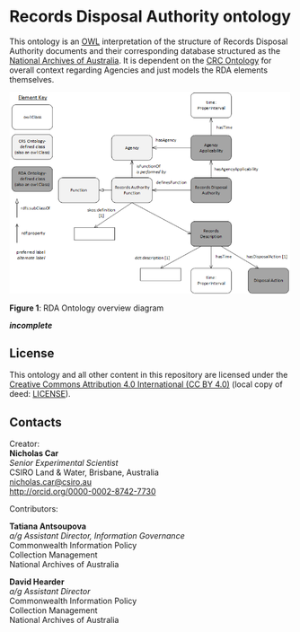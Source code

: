 # Records Disposal Authority ontology

This ontology is an [OWL](https://www.w3.org/OWL/) interpretation of the structure of Records Disposal Authority documents and their corresponding database structured as the [National Archives of Australia](http://naa.gov.au). It is dependent on the [CRC Ontology](https://github.com/CSIRO-enviro-informatics/crs-ont) for overall context regarding Agencies and just models the RDA elements themselves.

<img src="rda.png" title="RDA Ontology overview diagram" style="width:500px;" />  

**Figure 1**: RDA Ontology overview diagram  

***incomplete***

## License
This ontology and all other content in this repository are licensed under the [Creative Commons Attribution 4.0 International (CC BY 4.0)](https://creativecommons.org/licenses/by/4.0/) (local copy of deed: [LICENSE](LICENSE)).


## Contacts
Creator:  
**Nicholas Car**  
*Senior Experimental Scientist*  
CSIRO Land & Water, Brisbane, Australia    
<nicholas.car@csiro.au>  
<http://orcid.org/0000-0002-8742-7730>  

Contributors:

**Tatiana Antsoupova**  
*a/g Assistant Director, Information Governance*  
Commonwealth Information Policy  
Collection Management  
National Archives of Australia  

**David Hearder**  
*a/g Assistant Director*  
Commonwealth Information Policy  
Collection Management  
National Archives of Australia  
